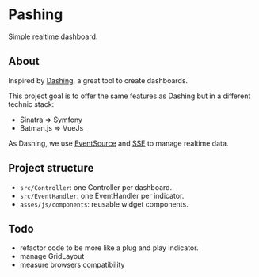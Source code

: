 # Pashing

Simple realtime dashboard.

## About

Inspired by [Dashing](https://github.com/Shopify/dashing), a great tool to create dashboards.

This project goal is to offer the same features as Dashing but in a different technic stack:
* Sinatra => Symfony
* Batman.js => VueJs

As Dashing, we use [EventSource](https://developer.mozilla.org/en-US/docs/Web/API/EventSource) and [SSE](https://developer.mozilla.org/en-US/docs/Web/API/Server-sent_events/Using_server-sent_events) to manage realtime data.

## Project structure

* `src/Controller`: one Controller per dashboard.
* `src/EventHandler`: one EventHandler per indicator.
* `asses/js/components`: reusable widget components.

## Todo

* refactor code to be more like a plug and play indicator.
* manage GridLayout
* measure browsers compatibility